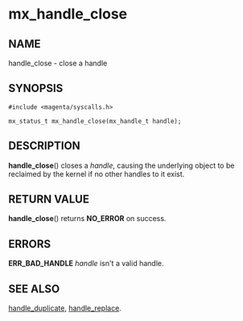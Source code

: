 # mx_handle_close

## NAME

handle_close - close a handle

## SYNOPSIS

```
#include <magenta/syscalls.h>

mx_status_t mx_handle_close(mx_handle_t handle);
```

## DESCRIPTION

**handle_close**() closes a *handle*, causing the underlying object to be
reclaimed by the kernel if no other handles to it exist.

## RETURN VALUE

**handle_close**() returns **NO_ERROR** on success.

## ERRORS

**ERR_BAD_HANDLE**  *handle* isn't a valid handle.

## SEE ALSO

[handle_duplicate](handle_duplicate.md),
[handle_replace](handle_replace.md).
